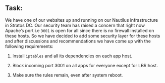 ## Task:

We have one of our websites up and running on our Nautilus infrastructure in Stratos DC. Our security team has raised a concern that right now 
Apache’s port i.e `3001` is open for all since there is no firewall installed on these hosts. So we have decided to add some security layer for these hosts and after discussions and recommendations we have come up with the following requirements:

1. Install `iptables` and all its dependencies on each app host.

2. Block incoming port 3001 on all apps for everyone except for LBR host.

3. Make sure the rules remain, even after system reboot.